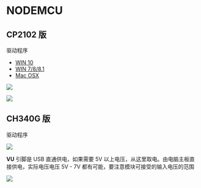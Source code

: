 # NODEMCU


<!-- ## 相关产品

| ![](http://pic.airijia.com/doc/20181122164130.png ':size=200')| NODEMCU |  [![买买买](http://cdn.airijia.com/b6eca8da724952cc0251.gif ':size=150')](https://item.taobao.com/item.htm?id=45559178968) |
--->



## CP2102 版

驱动程序


- [WIN 10](https://www.silabs.com/documents/public/software/CP210x_Universal_Windows_Driver.zip)
- [WIN 7/8/8.1](https://www.silabs.com/documents/public/software/CP210x_Windows_Drivers.zip)
- [Mac OSX](https://www.silabs.com/documents/public/software/Mac_OSX_VCP_Driver.zip)


![](http://pic.airijia.com/doc/20181205171519.png)


![](http://pic.airijia.com/doc/20181205171543.png)



## CH340G 版


驱动程序

![](http://pic.airijia.com/doc/20181205100046.png)


**VU** 引脚是 USB 直通供电，如果需要 5V 以上电压，从这里取电。由电脑主板直接供电，实际电压电压 5V - 7V 都有可能，要注意模块可接受的输入电压的范围

![](http://pic.airijia.com/doc/20181205100055.png)


